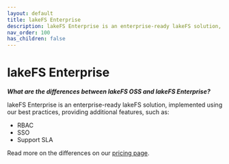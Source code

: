 ```yaml
---
layout: default
title: lakeFS Enterprise
description: lakeFS Enterprise is an enterprise-ready lakeFS solution, implemented using our best practices, providing additional features, such as RBAC, SSO and Support SLA.
nav_order: 100
has_children: false
---
```


# lakeFS Enterprise

***What are the differences between lakeFS OSS and lakeFS Enterprise?***

lakeFS Enterprise is an enterprise-ready lakeFS solution, implemented using our best practices, providing additional features, such as:
* RBAC
* SSO
* Support SLA

Read more on the differences on our [pricing page](https://lakefs.io/pricing/).
